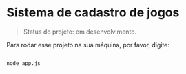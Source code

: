 # Sistema de cadastro de jogos

>Status do projeto: em desenvolvimento. <br>


Para rodar esse projeto na sua máquina, por favor, digite: 
```

node app.js

```


